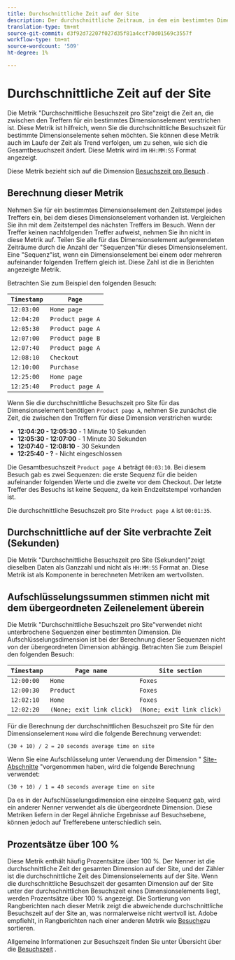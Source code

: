 ```yaml
---
title: Durchschnittliche Zeit auf der Site
description: Der durchschnittliche Zeitraum, in dem ein bestimmtes Dimensionselement zwischen Treffern vorhanden war.
translation-type: tm+mt
source-git-commit: d3f92d72207f027d35f81a4ccf70d01569c3557f
workflow-type: tm+mt
source-wordcount: '509'
ht-degree: 1%

---
```



# Durchschnittliche Zeit auf der Site

Die Metrik &quot;Durchschnittliche Besuchszeit pro Site&quot;zeigt die Zeit an, die zwischen den Treffern für ein bestimmtes Dimensionselement verstrichen ist. Diese Metrik ist hilfreich, wenn Sie die durchschnittliche Besuchszeit für bestimmte Dimensionselemente sehen möchten. Sie können diese Metrik auch im Laufe der Zeit als Trend verfolgen, um zu sehen, wie sich die Gesamtbesuchszeit ändert. Diese Metrik wird im `HH:MM:SS` Format angezeigt.

Diese Metrik bezieht sich auf die Dimension [Besuchszeit pro Besuch](../dimensions/time-spent-per-visit.md) .

## Berechnung dieser Metrik

Nehmen Sie für ein bestimmtes Dimensionselement den Zeitstempel jedes Treffers ein, bei dem dieses Dimensionselement vorhanden ist. Vergleichen Sie ihn mit dem Zeitstempel des nächsten Treffers im Besuch. Wenn der Treffer keinen nachfolgenden Treffer aufweist, nehmen Sie ihn nicht in diese Metrik auf. Teilen Sie alle für das Dimensionselement aufgewendeten Zeiträume durch die Anzahl der &quot;Sequenzen&quot;für dieses Dimensionselement. Eine &quot;Sequenz&quot;ist, wenn ein Dimensionselement bei einem oder mehreren aufeinander folgenden Treffern gleich ist. Diese Zahl ist die in Berichten angezeigte Metrik.

Betrachten Sie zum Beispiel den folgenden Besuch:

| `Timestamp` | `Page` |
| --- | --- |
| `12:03:00` | `Home page` |
| `12:04:20` | `Product page A` |
| `12:05:30` | `Product page A` |
| `12:07:00` | `Product page B` |
| `12:07:40` | `Product page A` |
| `12:08:10` | `Checkout` |
| `12:10:00` | `Purchase` |
| `12:25:00` | `Home page` |
| `12:25:40` | `Product page A` |


Wenn Sie die durchschnittliche Besuchszeit pro Site für das Dimensionselement benötigen `Product page A`, nehmen Sie zunächst die Zeit, die zwischen den Treffern für diese Dimension verstrichen wurde:

* **12:04:20 - 12:05:30** - 1 Minute 10 Sekunden
* **12:05:30 - 12:07:00** - 1 Minute 30 Sekunden
* **12:07:40 - 12:08:10** - 30 Sekunden
* **12:25:40 - ?** - Nicht eingeschlossen

Die Gesamtbesuchszeit `Product page A` beträgt `00:03:10`. Bei diesem Besuch gab es zwei Sequenzen: die erste Sequenz für die beiden aufeinander folgenden Werte und die zweite vor dem Checkout. Der letzte Treffer des Besuchs ist keine Sequenz, da kein Endzeitstempel vorhanden ist.

Die durchschnittliche Besuchszeit pro Site `Product page A` ist `00:01:35`.

## Durchschnittliche auf der Site verbrachte Zeit (Sekunden)

Die Metrik &quot;Durchschnittliche Besuchszeit pro Site (Sekunden)&quot;zeigt dieselben Daten als Ganzzahl und nicht als `HH:MM:SS` Format an. Diese Metrik ist als Komponente in berechneten Metriken am wertvollsten.

## Aufschlüsselungssummen stimmen nicht mit dem übergeordneten Zeilenelement überein

Die Metrik &quot;Durchschnittliche Besuchszeit pro Site&quot;verwendet nicht unterbrochene Sequenzen einer bestimmten Dimension. Die Aufschlüsselungsdimension ist bei der Berechnung dieser Sequenzen nicht von der übergeordneten Dimension abhängig. Betrachten Sie zum Beispiel den folgenden Besuch:

| `Timestamp` | `Page name` | `Site section` |
| --- | --- | --- |
| `12:00:00` | `Home` | `Foxes` |
| `12:00:30` | `Product` | `Foxes` |
| `12:02:10` | `Home` | `Foxes` |
| `12:02:20` | `(None; exit link click)` | `(None; exit link click)` |

Für die Berechnung der durchschnittlichen Besuchszeit pro Site für den Dimensionselement `Home` wird die folgende Berechnung verwendet:

```text
(30 + 10) / 2 = 20 seconds average time on site
```

Wenn Sie eine Aufschlüsselung unter Verwendung der Dimension &quot; [Site-Abschnitte](../dimensions/site-section.md) &quot;vorgenommen haben, wird die folgende Berechnung verwendet:

```text
(30 + 10) / 1 = 40 seconds average time on site
```

Da es in der Aufschlüsselungsdimension eine einzelne Sequenz gab, wird ein anderer Nenner verwendet als die übergeordnete Dimension. Diese Metriken liefern in der Regel ähnliche Ergebnisse auf Besuchsebene, können jedoch auf Trefferebene unterschiedlich sein.

## Prozentsätze über 100 %

Diese Metrik enthält häufig Prozentsätze über 100 %. Der Nenner ist die durchschnittliche Zeit der gesamten Dimension auf der Site, und der Zähler ist die durchschnittliche Zeit des Dimensionselements auf der Site. Wenn die durchschnittliche Besuchszeit der gesamten Dimension auf der Site unter der durchschnittlichen Besuchszeit eines Dimensionselements liegt, werden Prozentsätze über 100 % angezeigt. Die Sortierung von Rangberichten nach dieser Metrik zeigt die abweichende durchschnittliche Besuchszeit auf der Site an, was normalerweise nicht wertvoll ist. Adobe empfiehlt, in Rangberichten nach einer anderen Metrik wie [Besuche](visits.md)zu sortieren.

Allgemeine Informationen zur Besuchszeit finden Sie unter Übersicht über die [Besuchszeit](time-spent.md) .
